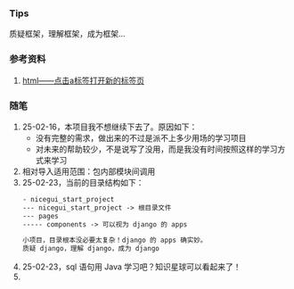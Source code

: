 ### Tips
质疑框架，理解框架，成为框架...

### 参考资料
1. [html——点击a标签打开新的标签页](https://blog.csdn.net/qq_38322527/article/details/103503255)

### 随笔
1. 25-02-16，本项目我不想继续下去了。原因如下：
   - 没有完整的需求，做出来的不过是派不上多少用场的学习项目
   - 对未来的帮助较少，不是说写了没用，而是我没有时间按照这样的学习方式来学习
2. 相对导入适用范围：包内部模块间调用
3. 25-02-23，当前的目录结构如下：
   ```txt
   - nicegui_start_project
   --- nicegui_start_project -> 根目录文件
   --- pages
   ----- components -> 可以视为 django 的 apps
   
   小项目，目录根本没必要太复杂！django 的 apps 确实妙。
   质疑 django，理解 django，成为 django
   ```
4. 25-02-23，sql 语句用 Java 学习吧？知识星球可以看起来了！
5. 